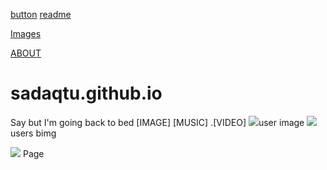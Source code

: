 [button](<link rel="stylesheets"href="style.css">)
[readme](https://en.wikipedia.org/wiki/user:sadaqtu)

[Images](0.png)
 
[ABOUT](  https://github.com/sadaqtu/sadaqtu.github.io/wiki)
# sadaqtu.github.io
Say but I'm going back to bed
[IMAGE]
[MUSIC]
.[VIDEO]
<img src="0.pn">user image
<img src="img(1).jpg">users bimg



<img src="AJWN07_9007.jg">
Page 
